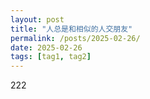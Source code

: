 ```yaml
---
layout: post
title: "人总是和相似的人交朋友"
permalink: /posts/2025-02-26/
date: 2025-02-26
tags: [tag1, tag2]
---
```


222

